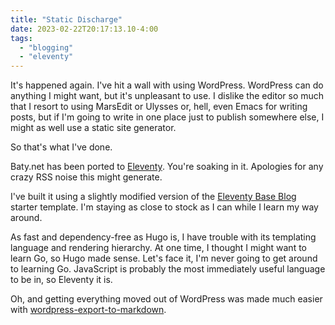 ```yaml
---
title: "Static Discharge"
date: 2023-02-22T20:17:13.10-4:00
tags:
  - "blogging"
  - "eleventy"
---
```


It's happened again. I've hit a wall with using WordPress. WordPress can do anything I might want, but it's unpleasant to use. I dislike the editor so much that I resort to using MarsEdit or Ulysses or, hell, even Emacs for writing posts, but if I'm going to write in one place just to publish somewhere else, I might as well use a static site generator.

So that's what I've done.

Baty.net has been ported to [Eleventy](https://11ty.dev). You're soaking in it. Apologies for any crazy RSS noise this might generate.

I've built it using a slightly modified version of the [Eleventy Base Blog](https://github.com/11ty/eleventy-base-blog) starter template. I'm staying as close to stock as I can while I learn my way around.

As fast and dependency-free as Hugo is, I have trouble with its templating language and rendering hierarchy. At one time, I thought I might want to learn Go, so Hugo made sense. Let's face it, I'm never going to get around to learning Go. JavaScript is probably the most immediately useful language to be in, so Eleventy it is.

Oh, and getting everything moved out of WordPress was made much easier with [wordpress-export-to-markdown](https://github.com/lonekorean/wordpress-export-to-markdown).
